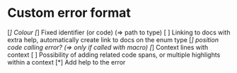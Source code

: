 # Custom error format

[*] Colour
[*] Fixed identifier (or code) (=> path to type)
[ ] Linking to docs with extra help, automatically create link to docs on the enum type
[*] position code calling error? (=> only if called with macro)
[*] Context lines with context
[ ] Possibility of adding related code spans, or multiple highlights within a context
[*] Add help to the error